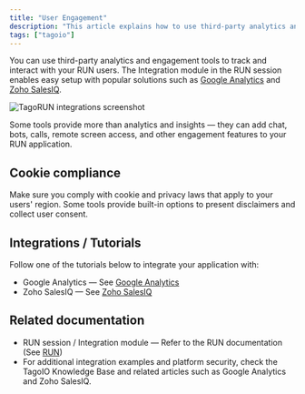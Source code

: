 ```yaml
---
title: "User Engagement"
description: "This article explains how to use third-party analytics and engagement tools with TagoRUN, where to find the Integration module, and important cookie-consent considerations. It also links to tutorials for common integrations like Google Analytics and Zoho SalesIQ."
tags: ["tagoio"]
---
```


You can use third-party analytics and engagement tools to track and interact with your RUN users. The Integration module in the RUN session enables easy setup with popular solutions such as [Google Analytics](link-to-google-analytics) and [Zoho SalesIQ](link-to-zoho-salesiq).

![TagoRUN integrations screenshot](/docs_imagem/tagoio/user-engagement-2.png)

Some tools provide more than analytics and insights — they can add chat, bots, calls, remote screen access, and other engagement features to your RUN application.

## Cookie compliance

Make sure you comply with cookie and privacy laws that apply to your users' region. Some tools provide built-in options to present disclaimers and collect user consent.

## Integrations / Tutorials

Follow one of the tutorials below to integrate your application with:
- Google Analytics — See [Google Analytics](link-to-google-analytics)
- Zoho SalesIQ — See [Zoho SalesIQ](link-to-zoho-salesiq)

## Related documentation

- RUN session / Integration module — Refer to the RUN documentation (See [RUN](link-to-RUN-documentation))
- For additional integration examples and platform security, check the TagoIO Knowledge Base and related articles such as Google Analytics and Zoho SalesIQ.